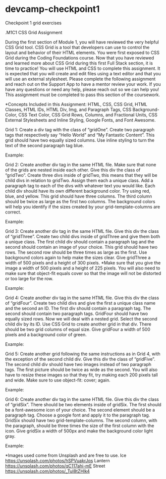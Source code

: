 # devcamp-checkpoint1
Checkpoint 1 
  grid exercises


.M1C1 CSS Grid Assignment

During the first section of Module 1, you will have reviewed the very helpful CSS Grid tool. CSS Grid is a tool that developers can use to control the layout and behavior of their HTML elements. You were first exposed to CSS Grid during the Coding Foundations course. Now that you have reviewed and learned more about CSS Grid during this first Full Stack section, it is time to practice! You will use HTML and CSS to complete this assignment. It is expected that you will create and edit files using a text editor and that you will use an external stylesheet. Please complete the following assignment and reach out on the Support App to have a mentor review your work. If you have any questions or need any help, please reach out so we can help you! This assignment must be completed to pass this section of the coursework. 

*Concepts Included in this Assignment: HTML, CSS, CSS Grid, HTML Classes, HTML IDs, HTML Div, Img, and Paragraph Tags, CSS Background-Color, CSS Text Color, CSS Grid Rows, Columns, and Fractional Units, CSS External Stylesheets and Inline Styling, Google Fonts, and Font Awesome. 

Grid 1: Create a div tag with the class of “gridOne”. Create two paragraph tags that respectively say “Hello World” and “My Fantastic Content”. This grid should have two equally sized columns. Use inline styling to turn the text of the second paragraph tag blue. 

Example:



Grid 2: Create another div tag in the same HTML file. Make sure that none of the grids are nested inside each other. Give this div the class of “gridTwo”. Create three divs inside of gridTwo, this means that they will be child divs in relation to gridTwo. Assign them each a unique class. Add a paragraph tag to each of the divs with whatever text you would like. Each child div should have its own different background color. Try using red, blue, and yellow. This grid should have three columns. The third column should be twice as large as the first two columns. The background colors will help you identify if the sizes created by your grid-template-columns are correct. 

Example:


Grid 3: Create another div tag in the same HTML file. Give this div the class of “gridThree”. Create two child divs inside of gridThree and give them both a unique class. The first child div should contain a paragraph tag and the second should contain an image of your choice. This grid should have two rows. The second row should be three times as large as the first. Use background colors again to help make the sizes clear. Give gridThree a width of 500 pixels and a height of 300 pixels. 
*Make sure that you give the image a width of 500 pixels and a height of 225 pixels. You will also need to make sure that object-fit equals cover so that the image will not be distorted or too large for the row. 

Example:


Grid 4: Create another div tag in the same HTML file. Give this div the class of “gridFour”. Create two child divs and give the first a unique class name and the second an ID. The first div should contain a paragraph tag. The second should contain two paragraph tags. GridFour should have two equally sized rows. Now we will deal with a nested grid. Select the second child div by its ID. Use CSS Grid to create another grid in that div. There should be two grid columns of equal size. Give gridFour a width of 500 pixels and a background color of green.

Example:


Grid 5: Create another grid following the same instructions as in Grid 4, with the exception of the second child div. Give this div the class of “gridFive”. The second child div should have two images instead of two paragraph tags. The first picture should be twice as wide as the second. You will also have to resize these images so that they fit, try making each 200 pixels tall and wide. Make sure to use object-fit: cover; again. 

Example:


Grid 6: Create another div tag in the same HTML file. Give this div the class of “gridSix”. There should be two elements inside of gridSix. The first should be a font-awesome icon of your choice. The second element should be a paragraph tag. Choose a google font and apply it to the paragraph tag. GridSix should have two grid-template-columns. The second column, with the paragraph, should be three times the size of the first column with the icon. Give gridSix a width of 500px and make the background color light gray.

Example:




*Images used come from Unsplash and are free to use.
Ice https://unsplash.com/photos/hSPVuakrJqs
Lantern https://unsplash.com/photos/qC117ahi-mE
Street https://unsplash.com/photos/_TuI8tZHlk4


